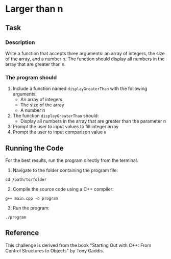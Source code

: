 # Larger than n

## Task

### Description
Write a function that accepts three arguments: an array of integers, the size of the array, and a number n. The function should display all numbers in the array that are greater than n.

### The program should
1. Include a function named `displayGreaterThan` with the following arguments:
    - An array of integers
    - The size of the array
    - A number n
2. The function `displayGreaterThan` should:
    - Display all numbers in the array that are greater than the parameter n
3. Prompt the user to input values to fill integer array
4. Prompt the user to input comparison value `n`

## Running the Code
For the best results, run the program directly from the terminal.

1. Navigate to the folder containing the program file:
```
cd /path/to/folder
```
2. Compile the source code using a C++ compiler:
```
g++ main.cpp -o program
```
3. Run the program:
```
./program
```

## Reference
This challenge is derived from the book "Starting Out with C++: From Control Structures to Objects" by Tony Gaddis.
